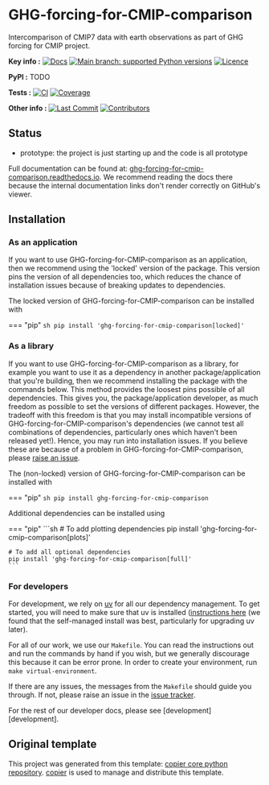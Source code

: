 <!--- --8<-- [start:description] -->
# GHG-forcing-for-CMIP-comparison

Intercomparison of CMIP7 data with earth observations as part of GHG forcing for CMIP project.

**Key info :**
[![Docs](https://readthedocs.org/projects/ghg-forcing-for-cmip-comparison/badge/?version=latest)](https://ghg-forcing-for-cmip-comparison.readthedocs.io)
[![Main branch: supported Python versions](https://img.shields.io/python/required-version-toml?tomlFilePath=https%3A%2F%2Fraw.githubusercontent.com%2Fclimate-resource%2FGHG-forcing-for-CMIP-comparison%2Fmain%2Fpyproject.toml)](https://github.com/climate-resource/GHG-forcing-for-CMIP-comparison/blob/main/pyproject.toml)
[![Licence](https://img.shields.io/pypi/l/ghg-forcing-for-cmip-comparison?label=licence)](https://github.com/climate-resource/GHG-forcing-for-CMIP-comparison/blob/main/LICENCE)

**PyPI :**
TODO
<!--
[![PyPI](https://img.shields.io/pypi/v/ghg-forcing-for-cmip-comparison.svg)](https://pypi.org/project/ghg-forcing-for-cmip-comparison/)
[![PyPI install](https://github.com/climate-resource/GHG-forcing-for-CMIP-comparison/actions/workflows/install-pypi.yaml/badge.svg?branch=main)](https://github.com/climate-resource/GHG-forcing-for-CMIP-comparison/actions/workflows/install-pypi.yaml)
-->

**Tests :**
[![CI](https://github.com/climate-resource/GHG-forcing-for-CMIP-comparison/actions/workflows/ci.yaml/badge.svg?branch=main)](https://github.com/climate-resource/GHG-forcing-for-CMIP-comparison/actions/workflows/ci.yaml)
[![Coverage](https://codecov.io/gh/climate-resource/GHG-forcing-for-CMIP-comparison/branch/main/graph/badge.svg)](https://codecov.io/gh/climate-resource/GHG-forcing-for-CMIP-comparison)

**Other info :**
[![Last Commit](https://img.shields.io/github/last-commit/climate-resource/GHG-forcing-for-CMIP-comparison.svg)](https://github.com/climate-resource/GHG-forcing-for-CMIP-comparison/commits/main)
[![Contributors](https://img.shields.io/github/contributors/climate-resource/GHG-forcing-for-CMIP-comparison.svg)](https://github.com/climate-resource/GHG-forcing-for-CMIP-comparison/graphs/contributors)
## Status

<!---

We recommend having a status line in your repo
to tell anyone who stumbles on your repository where you're up to.
Some suggested options:

- prototype: the project is just starting up and the code is all prototype
- development: the project is actively being worked on
- finished: the project has achieved what it wanted
  and is no longer being worked on, we won't reply to any issues
- dormant: the project is no longer worked on
  but we might come back to it,
  if you have questions, feel free to raise an issue
- abandoned: this project is no longer worked on
  and we won't reply to any issues
-->

- prototype: the project is just starting up and the code is all prototype

<!--- --8<-- [end:description] -->

Full documentation can be found at:
[ghg-forcing-for-cmip-comparison.readthedocs.io](https://ghg-forcing-for-cmip-comparison.readthedocs.io/en/latest/).
We recommend reading the docs there because the internal documentation links
don't render correctly on GitHub's viewer.

## Installation

<!--- --8<-- [start:installation] -->
### As an application

If you want to use GHG-forcing-for-CMIP-comparison as an application,
then we recommend using the 'locked' version of the package.
This version pins the version of all dependencies too,
which reduces the chance of installation issues
because of breaking updates to dependencies.

The locked version of GHG-forcing-for-CMIP-comparison can be installed with

=== "pip"
    ```sh
    pip install 'ghg-forcing-for-cmip-comparison[locked]'
    ```

### As a library

If you want to use GHG-forcing-for-CMIP-comparison as a library,
for example you want to use it
as a dependency in another package/application that you're building,
then we recommend installing the package with the commands below.
This method provides the loosest pins possible of all dependencies.
This gives you, the package/application developer,
as much freedom as possible to set the versions of different packages.
However, the tradeoff with this freedom is that you may install
incompatible versions of GHG-forcing-for-CMIP-comparison's dependencies
(we cannot test all combinations of dependencies,
particularly ones which haven't been released yet!).
Hence, you may run into installation issues.
If you believe these are because of a problem in GHG-forcing-for-CMIP-comparison,
please [raise an issue](https://github.com/climate-resource/GHG-forcing-for-CMIP-comparison/issues).

The (non-locked) version of GHG-forcing-for-CMIP-comparison can be installed with

=== "pip"
    ```sh
    pip install ghg-forcing-for-cmip-comparison
    ```

Additional dependencies can be installed using

=== "pip"
    ```sh
    # To add plotting dependencies
    pip install 'ghg-forcing-for-cmip-comparison[plots]'

    # To add all optional dependencies
    pip install 'ghg-forcing-for-cmip-comparison[full]'
    ```

### For developers

For development, we rely on [uv](https://docs.astral.sh/uv/)
for all our dependency management.
To get started, you will need to make sure that uv is installed
([instructions here](https://docs.astral.sh/uv/getting-started/installation/)
(we found that the self-managed install was best,
particularly for upgrading uv later).

For all of our work, we use our `Makefile`.
You can read the instructions out and run the commands by hand if you wish,
but we generally discourage this because it can be error prone.
In order to create your environment, run `make virtual-environment`.

If there are any issues, the messages from the `Makefile` should guide you through.
If not, please raise an issue in the
[issue tracker](https://github.com/climate-resource/GHG-forcing-for-CMIP-comparison/issues).

For the rest of our developer docs, please see [development][development].

<!--- --8<-- [end:installation] -->

## Original template

This project was generated from this template:
[copier core python repository](https://gitlab.com/openscm/copier-core-python-repository).
[copier](https://copier.readthedocs.io/en/stable/) is used to manage and
distribute this template.
